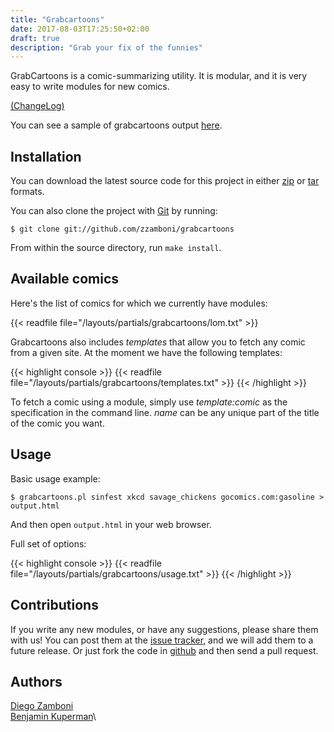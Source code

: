 ```yaml
---
title: "Grabcartoons"
date: 2017-08-03T17:25:50+02:00
draft: true
description: "Grab your fix of the funnies"
---
```


GrabCartoons is a comic-summarizing utility. It is modular, and it is
very easy to write modules for new comics.

<!--more-->

[(ChangeLog)](http://github.com/zzamboni/grabcartoons/raw/master/ChangeLog)

You can see a sample of grabcartoons output
[here](../../cartoons-sample.html).

Installation
--------

You can download the latest source code for this project in either
[zip](http://github.com/zzamboni/grabcartoons/zipball/master) or
[tar](http://github.com/zzamboni/grabcartoons/tarball/master) formats.

You can also clone the project with [Git](http://git-scm.com) by
running:

    $ git clone git://github.com/zzamboni/grabcartoons

From within the source directory, run `make install`.

Available comics
----------------

Here's the list of comics for which we currently have modules:

{{< readfile file="/layouts/partials/grabcartoons/lom.txt" >}}

Grabcartoons also includes *templates* that allow you to fetch any comic
from a given site. At the moment we have the following templates:

{{< highlight console >}}
{{< readfile file="/layouts/partials/grabcartoons/templates.txt" >}}
{{< /highlight >}}

To fetch a comic using a module, simply use *template:comic* as the
specification in the command line. *name* can be any unique part of the
title of the comic you want.

Usage
-----

Basic usage example:

    $ grabcartoons.pl sinfest xkcd savage_chickens gocomics.com:gasoline > output.html

And then open `output.html` in your web browser.

Full set of options:

{{< highlight console >}}
{{< readfile file="/layouts/partials/grabcartoons/usage.txt" >}}
{{< /highlight >}}

Contributions
-------------

If you write any new modules, or have any suggestions, please share them
with us! You can post them at the [issue
tracker](http://github.com/zzamboni/grabcartoons/issues), and we will
add them to a future release. Or just fork the code in
[github](http://github.com/zzamboni/grabcartoons/) and then send a pull
request.

Authors
-------

[Diego Zamboni](http://github.com/zzamboni/)\
[Benjamin Kuperman](http://github.com/kuperman/)\

